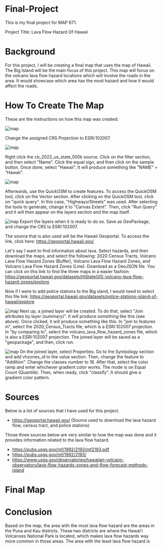 # Final-Project

This is my final project for MAP 671.

Project Title: Lava Flow Hazard Of Hawaii

# Background

For this project, I will be creating a final map that uses the map of Hawaii. The Big Island will be the main focus of this project. This map will focus on the volcano lava flow hazard locations which will involve the roads in the area. It would showcase which area has the most hazard and how it would affect the roads.

# How To Create The Map
These are the instructions on how this map was created:

![map](Screenshots/crs_projection.png)

Change the assigned CRS Projection to ESRI:102007. 

![map](Screenshots/filter_hawaii.png)

Right click the cb_2022_us_state_500k source. Click on the filter section, and then select "Name". Click the equal sign, and then click on the sample button. Once done, select "Hawaii". It will produce something like "NAME" = "Hawaii".

![map](Screenshots/QuickOSM.png)

Afterwards, use the QuickOSM to create features. To access the QuickOSM tool, click on the Vector section. After clicking on the QuickOSM tool, click on "quick query".  In this case, "Highways/Streets" was used. After selecting the tools to generate, change it to "Canvas Extent". Then, click "Run Query" and it will then appear on the layers section and the map itself.

![map](Screenshots/export_layers.png)
Export the layers when it is ready to do so. Save as GeoPackage, and change the CRS to ESRI:102007.

The source that is also used will be the Hawaii Geoportal. To access the link, click here: https://geoportal.hawaii.gov/

Let's say I want to find information about lava. Select hazards, and then download the maps, and select the following: 2020 Census Tracts, Volcano Lava Flow Hazard Zones (Buffer), Volcano Lava Flow Hazard Zones, and Volcano Lava Flow Hazard Zones (Line). Download as a GeoJSON file. You can click on this link to find the three maps in a easier fashion: https://geoportal.hawaii.gov/datasets/HiStateGIS::volcano-lava-flow-hazard-zones/explore

Now if I were to add police stations to the Big sland, I would need to select this file link: https://geoportal.hawaii.gov/datasets/police-stations-island-of-hawaii/explore

![map](Screenshots/Join_attributes_by_location_summary.png)
Next up, a joined layer will be created. To do that, select "Join attributes by layer (summary)". It will produce something like this (see above). Once clicked, it will produce something like this. In "join to features in", select the 2020_Census_Tracts file, which is a ESRI:102007 projection. In "by comparing to", select the volcano_lava_flow_hazard_zones file, which is also a ESRI:102007 projection. The joined layer will be saved as a "geopackage", and then, click run.

![map](Screenshots/symbology.png)
On the joined layer, select Properties. Go to the Symbology section and add vhzones_id to the value section. Then, change the feature to "Addition". Change the classes number to 18. After that, select the color ramp and enter whichever gradient color works. The mode is on Equal Count (Quantile). Then, when ready, click "classify". It should give a gradient color pattern.

# Sources
Below is a list of sources that I have used for this project.
* https://geoportal.hawaii.gov/ (Source used to download the lava hazard flow, census tract, and police stations)

Those three sources below are very similar to how the map was done and it provides information related to the lava flow hazard.
* https://pubs.usgs.gov/mf/1992/2193/mf2193.pdf
* https://pubs.usgs.gov/mf/1992/2193/
* https://www.usgs.gov/observatories/hawaiian-volcano-observatory/lava-flow-hazards-zones-and-flow-forecast-methods-island

# Final Map

# Conclusion
Based on the map, the area with the most lava flow hazard are the areas in the Puna and Kau districts. These two districts are where the Hawaiʻi Volcanoes National Park is located, which makes lava flow hazards way more common in those areas. The area with the least lava flow hazard is 